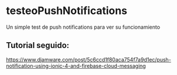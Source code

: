 # testeoPushNotifications
Un simple test de push notifications para ver su funcionamiento

## Tutorial seguido: 

https://www.djamware.com/post/5c6ccd1f80aca754f7a9d1ec/push-notification-using-ionic-4-and-firebase-cloud-messaging
